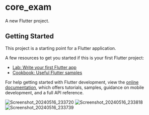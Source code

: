 # core_exam

A new Flutter project.

## Getting Started

This project is a starting point for a Flutter application.

A few resources to get you started if this is your first Flutter project:

- [Lab: Write your first Flutter app](https://docs.flutter.dev/get-started/codelab)
- [Cookbook: Useful Flutter samples](https://docs.flutter.dev/cookbook)

For help getting started with Flutter development, view the
[online documentation](https://docs.flutter.dev/), which offers tutorials,
samples, guidance on mobile development, and a full API reference.


![Screenshot_20240516_233720](https://github.com/foramgondaliya/coreExam/assets/149999919/107e9027-e612-4e14-aab6-242a123d2055)
![Screenshot_20240516_233818](https://github.com/foramgondaliya/coreExam/assets/149999919/63656239-3c1d-4b47-93e2-7e56ba507b7e)
![Screenshot_20240516_233739](https://github.com/foramgondaliya/coreExam/assets/149999919/40a5ab1a-fdd1-4179-bc2e-39bc537f02dd)
